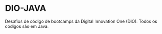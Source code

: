 # DIO-JAVA
Desafios de código de bootcamps da Digital Innovation One (DIO). Todos os códigos são em Java.
